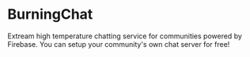 BurningChat
===========

Extream high temperature chatting service for communities powered by Firebase. You can setup your community's own chat server for free!
